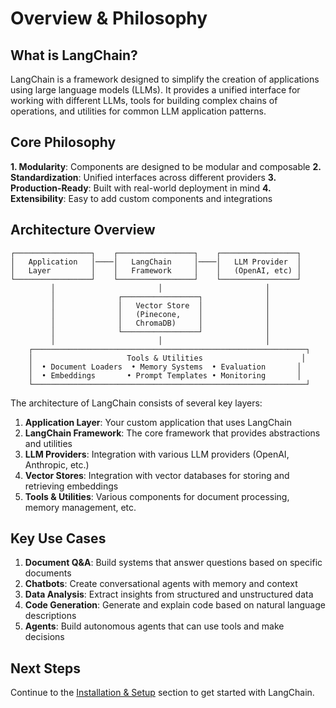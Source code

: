 # Overview & Philosophy

## What is LangChain?

LangChain is a framework designed to simplify the creation of applications using large language models (LLMs). It provides a unified interface for working with different LLMs, tools for building complex chains of operations, and utilities for common LLM application patterns.

## Core Philosophy

**1. Modularity**: Components are designed to be modular and composable
**2. Standardization**: Unified interfaces across different providers
**3. Production-Ready**: Built with real-world deployment in mind
**4. Extensibility**: Easy to add custom components and integrations

## Architecture Overview

```
┌─────────────────┐    ┌─────────────────┐    ┌─────────────────┐
│   Application   │────│   LangChain     │────│   LLM Provider  │
│   Layer         │    │   Framework     │    │   (OpenAI, etc) │
└─────────────────┘    └─────────────────┘    └─────────────────┘
         │                       │                       │
         │              ┌─────────────────┐              │
         │              │   Vector Store  │              │
         │              │   (Pinecone,    │              │
         │              │   ChromaDB)     │              │
         │              └─────────────────┘              │
         │                       │                       │
    ┌─────────────────────────────────────────────────────────────┐
    │                     Tools & Utilities                      │
    │  • Document Loaders  • Memory Systems  • Evaluation       │
    │  • Embeddings       • Prompt Templates • Monitoring       │
    └─────────────────────────────────────────────────────────────┘
```

The architecture of LangChain consists of several key layers:

1. **Application Layer**: Your custom application that uses LangChain
2. **LangChain Framework**: The core framework that provides abstractions and utilities
3. **LLM Providers**: Integration with various LLM providers (OpenAI, Anthropic, etc.)
4. **Vector Stores**: Integration with vector databases for storing and retrieving embeddings
5. **Tools & Utilities**: Various components for document processing, memory management, etc.

## Key Use Cases

1. **Document Q&A**: Build systems that answer questions based on specific documents
2. **Chatbots**: Create conversational agents with memory and context
3. **Data Analysis**: Extract insights from structured and unstructured data
4. **Code Generation**: Generate and explain code based on natural language descriptions
5. **Agents**: Build autonomous agents that can use tools and make decisions

## Next Steps

Continue to the [Installation & Setup](../02_installation/README.md) section to get started with LangChain.